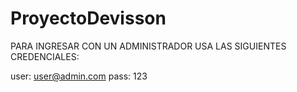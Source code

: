 # ProyectoDevisson

PARA INGRESAR CON UN ADMINISTRADOR USA LAS SIGUIENTES CREDENCIALES:

user: user@admin.com
pass: 123
